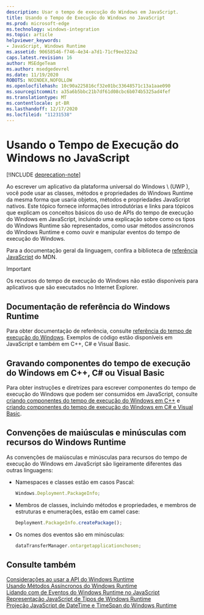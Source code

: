 ```yaml
---
description: Usar o tempo de execução do Windows em JavaScript.
title: Usando o Tempo de Execução do Windows no JavaScript
ms.prod: microsoft-edge
ms.technology: windows-integration
ms.topic: article
helpviewer_keywords:
- JavaScript, Windows Runtime
ms.assetid: 90658546-f746-4e34-a7d1-71cf9ee322a2
caps.latest.revision: 16
author: MSEdgeTeam
ms.author: msedgedevrel
ms.date: 11/19/2020
ROBOTS: NOINDEX,NOFOLLOW
ms.openlocfilehash: 10c90a225816cf32e01bc33648571c13a1aae090
ms.sourcegitcommit: a35a6b5bbc21b7df61d08cbc6b074b5325ad4fef
ms.translationtype: MT
ms.contentlocale: pt-BR
ms.lasthandoff: 12/17/2020
ms.locfileid: "11231538"
---
```

# Usando o Tempo de Execução do Windows no JavaScript  

[!INCLUDE [deprecation-note](../includes/legacy-edge-note.md)]  

Ao escrever um aplicativo da plataforma universal do Windows \ (UWP \), você pode usar as classes, métodos e propriedades do Windows Runtime da mesma forma que usaria objetos, métodos e propriedades JavaScript nativos.  Este tópico fornece informações introdutórias e links para tópicos que explicam os conceitos básicos do uso de APIs do tempo de execução do Windows em JavaScript, incluindo uma explicação sobre como os tipos do Windows Runtime são representados, como usar métodos assíncronos do Windows Runtime e como ouvir e manipular eventos do tempo de execução do Windows.  

Para a documentação geral da linguagem, confira a biblioteca de [referência JavaScript][MDNJavascriptReference] do MDN.  

> [!IMPORTANT]
> Os recursos do tempo de execução do Windows não estão disponíveis para aplicativos que são executados no Internet Explorer.  

## Documentação de referência do Windows Runtime  

Para obter documentação de referência, consulte [referência do tempo de execução do Windows][UwpApiIndex].  Exemplos de código estão disponíveis em JavaScript e também em C++, C# e Visual Basic.  

## Gravando componentes do tempo de execução do Windows em C++, C# ou Visual Basic  

Para obter instruções e diretrizes para escrever componentes do tempo de execução do Windows que podem ser consumidos em JavaScript, consulte [criando componentes do tempo de execução do Windows em C++][WindowsUwpWinrtCpp] e [criando componentes do tempo de execução do Windows em C# e Visual Basic][WindowsUwpWinrtCsharpVb].  

## Convenções de maiúsculas e minúsculas com recursos do Windows Runtime  

As convenções de maiúsculas e minúsculas para recursos do tempo de execução do Windows em JavaScript são ligeiramente diferentes das outras linguagens:  

*   Namespaces e classes estão em casos Pascal:  
    
    ```javascript
    Windows.Deployment.PackageInfo;
    ```  
    
*   Membros de classes, incluindo métodos e propriedades, e membros de estruturas e enumerações, estão em camel case:  
    
    ```javascript
    Deployment.PackageInfo.createPackage();
    ```  
    
*   Os nomes dos eventos são em minúsculas:  
    
    ```javascript
    dataTransferManager.ontargetapplicationchosen;
    ```  

## Consulte também  

[Considerações ao usar a API do Windows Runtime][WindowsRuntimeConsiderationsApi]  
[Usando Métodos Assíncronos do Windows Runtime][WindowsRuntimeAsynchronousMethods]   
[Lidando com de Eventos do Windows Runtime no JavaScript][WindowsRuntimeEventsJavascript]   
[Representação JavaScript de Tipos de Windows Runtime][WindowsRuntimeJavascriptTypes]   
[Projeção JavaScript de DateTime e TimeSpan do Windows Runtime][WindowsRuntimeDatetimeTimespan]  

<!-- links  -->  

[WindowsRuntimeConsiderationsApi]: ./considerations-when-using-the-windows-runtime-api.md "Considerações ao usar a API do tempo de execução do Windows | Documentos da Microsoft"  
[WindowsRuntimeEventsJavascript]: ./handling-windows-runtime-events-in-javascript.md "Manipulando eventos do tempo de execução do Windows em JavaScript | Documentos da Microsoft"  
[WindowsRuntimeJavascriptTypes]: ./javascript-representation-of-windows-runtime-types.md "Representação JavaScript de tipos do Windows Runtime | Documentos da Microsoft"  
[WindowsRuntimeAsynchronousMethods]: ./using-windows-runtime-asynchronous-methods.md "Usando métodos assíncronos do tempo de execução do Windows | Documentos da Microsoft"  
[WindowsRuntimeDatetimeTimespan]: ./windows-runtime-datetime-and-timespan-representations.md "Representações de DateTime e TimeSpan do Windows Runtime | Documentos da Microsoft"  

[UwpApiIndex]: /uwp/api/index "Namespaces UWP do Windows | Documentos da Microsoft"  
[WindowsUwpWinrtCpp]: /windows/uwp/winrt-components/creating-windows-runtime-components-in-cpp "Componentes do tempo de execução do Windows com C++/CX | Documentos da Microsoft"  
[WindowsUwpWinrtCsharpVb]: /windows/uwp/winrt-components/creating-windows-runtime-components-in-csharp-and-visual-basic "Componentes do tempo de execução do Windows com C# e Visual Basic | Documentos da Microsoft"  

[MDNJavascriptReference]: https://developer.mozilla.org/docs/Web/JavaScript/Reference "Referência de JavaScript | MDN"  

